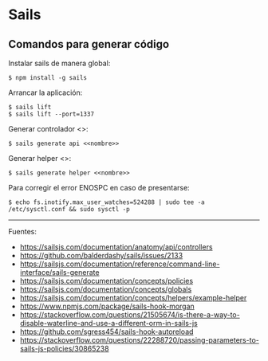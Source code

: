 # Sails

## Comandos para generar código

Instalar sails de manera global:

    $ npm install -g sails

Arrancar la aplicación:

    $ sails lift
    $ sails lift --port=1337

Generar controlador <<nombre>>:

    $ sails generate api <<nombre>>

Generar helper <<nombre>>:

    $ sails generate helper <<nombre>>

Para corregir el error ENOSPC en caso de presentarse:

    $ echo fs.inotify.max_user_watches=524288 | sudo tee -a /etc/sysctl.conf && sudo sysctl -p

---

Fuentes:

+ https://sailsjs.com/documentation/anatomy/api/controllers
+ https://github.com/balderdashy/sails/issues/2133
+ https://sailsjs.com/documentation/reference/command-line-interface/sails-generate
+ https://sailsjs.com/documentation/concepts/policies
+ https://sailsjs.com/documentation/concepts/globals
+ https://sailsjs.com/documentation/concepts/helpers/example-helper
+ https://www.npmjs.com/package/sails-hook-morgan
+ https://stackoverflow.com/questions/21505674/is-there-a-way-to-disable-waterline-and-use-a-different-orm-in-sails-js
+ https://github.com/sgress454/sails-hook-autoreload
+ https://stackoverflow.com/questions/22288720/passing-parameters-to-sails-js-policies/30865238
